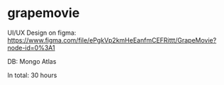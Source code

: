 # grapemovie

UI/UX Design on figma: https://www.figma.com/file/ePgkVp2kmHeEanfmCEFRittt/GrapeMovie?node-id=0%3A1

DB: Mongo Atlas

In total: 30 hours

